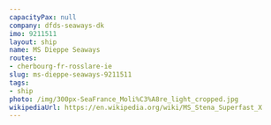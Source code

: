 ```yaml
---
capacityPax: null
company: dfds-seaways-dk
imo: 9211511
layout: ship
name: MS Dieppe Seaways
routes:
- cherbourg-fr-rosslare-ie
slug: ms-dieppe-seaways-9211511
tags:
- ship
photo: /img/300px-SeaFrance_Moli%C3%A8re_light_cropped.jpg
wikipediaUrl: https://en.wikipedia.org/wiki/MS_Stena_Superfast_X
---
```

